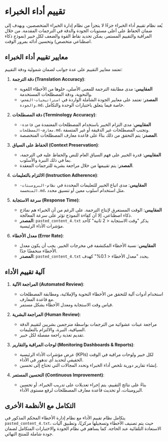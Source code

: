 # تقييم أداء الخبراء

يُعد نظام تقييم أداء الخبراء جزءًا لا يتجزأ من نظام إدارة الخبراء المتخصصين، ويهدف إلى ضمان الحفاظ على أعلى مستويات الجودة والدقة في الترجمات المقدمة. من خلال المراقبة والتقييم المستمر، يمكن تحديد نقاط القوة والضعف لكل خبير (نموذج ذكاء اصطناعي متخصص) وتحسين أدائه بمرور الوقت.

## معايير تقييم أداء الخبراء

تعتمد معايير التقييم على عدة جوانب لضمان شمولية ودقة التقييم:

1.  **دقة الترجمة (Translation Accuracy)**:
    *   **المقاييس**: مدى مطابقة الترجمة للمعنى الأصلي، خلوها من الأخطاء اللغوية والنحوية، ودقة المصطلحات المستخدمة.
    *   **المصدر**: تعتمد على معايير الجودة الشاملة الواردة في `استراتيجيات-الفحص-والجودة.md`، خاصة فيما يتعلق باختبارات الوحدة والتكامل.

2.  **دقة المصطلحات (Terminology Accuracy)**:
    *   **المقاييس**: مدى التزام الخبير باستخدام المصطلحات المعتمدة من `قاعدة-معارف-المصطلحات.md`، وتجنب المصطلحات غير الدقيقة أو غير المتسقة.
    *   **المصدر**: يتم التحقق من ذلك بناءً على قاعدة معارف المصطلحات المتخصصة.

3.  **الحفاظ على السياق (Context Preservation)**:
    *   **المقاييس**: قدرة الخبير على فهم السياق العام للنص والحفاظ عليه في الترجمة، بما في ذلك النبرة والأسلوب.
    *   **المصدر**: يتم تقييمها من خلال مراجعة بشرية للترجمات المعقدة.

4.  **الالتزام بالتعليمات (Instruction Adherence)**:
    *   **المقاييس**: مدى اتباع الخبير للتعليمات المحددة في `نظام-البرومبتات-المتخصصة.md`، مثل استخدام أسلوب معين أو تنسيق محدد.

5.  **سرعة الاستجابة (Response Time)**:
    *   **المقاييس**: الوقت المستغرق لإنتاج الترجمة. على الرغم من أن الخبراء هم نماذج ذكاء اصطناعي، إلا أن كفاءة النموذج تؤثر على سرعة المعالجة.
    *   **المصدر**: `pasted_content_4.txt` يذكر "وقت الاستجابة < 2 ثانية" كأحد مؤشرات الأداء الرئيسية.

6.  **معدل الأخطاء (Error Rate)**:
    *   **المقاييس**: نسبة الأخطاء المكتشفة في مخرجات الخبير. يجب أن يكون معدل الأخطاء منخفضًا جدًا.
    *   **المصدر**: `pasted_content_4.txt` يحدد "معدل الأخطاء < 0.1%" كهدف.

## آلية تقييم الأداء

1.  **المراجعة الآلية (Automated Review)**:
    *   استخدام أدوات آلية للتحقق من الأخطاء النحوية والإملائية، ومطابقة المصطلحات مع قاعدة المعارف.
    *   قياس وقت الاستجابة ومعدل الأخطاء بشكل مستمر.

2.  **المراجعة البشرية (Human Review)**:
    *   مراجعة عينات عشوائية من الترجمات بواسطة مترجمين بشريين لتقييم الدقة السياقية، النبرة، والالتزام بالتعليمات.
    *   تقديم تغذية راجعة مفصلة لكل خبير.

3.  **لوحات المراقبة والتقارير (Monitoring Dashboards & Reports)**:
    *   عرض مؤشرات الأداء الرئيسية (KPIs) لكل خبير ولوحات مراقبة في الوقت الحقيقي لتحديد أي تدهور في الأداء.
    *   إنشاء تقارير دورية تلخص أداء الخبراء وتحدد المجالات التي تحتاج إلى تحسين.

4.  **التحسين المستمر (Continuous Improvement)**:
    *   بناءً على نتائج التقييم، يتم إجراء تعديلات على تدريب الخبراء، أو تحسين البرومبتات، أو تحديث قاعدة معارف المصطلحات لرفع مستوى الأداء.

## التكامل مع الأنظمة الأخرى

يتكامل نظام تقييم الأداء مع نظام إدارة الأخطاء المحكم المذكور في `pasted_content_4.txt`، حيث يتم تصنيف الأخطاء وتسجيلها مركزيًا، وتطبيق آليات الاستعادة التلقائية عند الحاجة. كما يساهم في نظام الجودة والاختبارات المتكامل لضمان جودة شاملة للمنتج النهائي.
